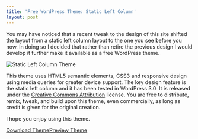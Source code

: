 ```yaml
---
title: 'Free WordPress Theme: Static Left Column'
layout: post
---
```


You may have noticed that a recent tweak to the design of this site shifted the layout from a static left column layout to the one you see before you now. In doing so I decided that rather than retire the previous design I would develop it further make it available as a free WordPress theme.

![Static Left Column Theme](http://www.waynemoir.com/wp-content/uploads/2011/06/staticleftcolumn.png)

This theme uses HTML5 semantic elements, CSS3 and responsive design using media queries for greater device support. The key design feature is the static left column and it has been tested in WordPress 3.0. It is released under the [Creative Commons Attribution](http://creativecommons.org/licenses/by/3.0/) license. You are free to distribute, remix, tweak, and build upon this theme, even commercially, as long as credit is given for the original creation.

I hope you enjoy using this theme.

[Download Theme](http://www.waynemoir.com/wp-content/uploads/2011/06/staticleftcolumn.zip)[Preview Theme](http://www.waynemoir.com/wp-content/uploads/2011/06/staticleftcolumn-preview.jpg)